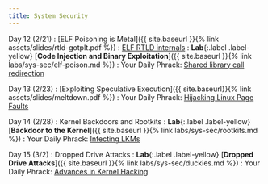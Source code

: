 ```yaml
---
title: System Security
---
```



Day 12 (2/21)
: [ELF Poisoning is Metal]({{ site.baseurl }}{% link assets/slides/rtld-gotplt.pdf %})
  : [ELF RTLD internals](https://johntortugo.wordpress.com/2012/08/27/understanding-linux-elf-rtld-internals/)
: **Lab**{:.label .label-yellow} [**Code Injection and Binary Exploitation**]({{ site.baseurl }}{% link labs/sys-sec/elf-poison.md %})
: Your Daily Phrack: [Shared library call redirection](http://phrack.org/issues/56/7.html)

Day 13 (2/23)
: [Exploiting Speculative Execution]({{ site.baseurl}}{% link assets/slides/meltdown.pdf %})
: Your Daily Phrack: [Hijacking Linux Page Faults](http://phrack.org/issues/61/7.html#article)

Day 14 (2/28)
: Kernel Backdoors and Rootkits
: **Lab**{:.label .label-yellow} [**Backdoor to the Kernel**]({{ site.baseurl }}{% link labs/sys-sec/rootkits.md %})
: Your Daily Phrack: [Infecting LKMs](http://phrack.org/issues/61/10.html)

Day 15 (3/2)
: Dropped Drive Attacks 
: **Lab**{:.label .label-yellow} [**Dropped Drive Attacks**]({{ site.baseurl }}{% link labs/sys-sec/duckies.md %})
: Your Daily Phrack: [Advances in Kernel Hacking](http://phrack.org/issues/58/6.html)

<!--
Day 16 (3/7)
Symmetric Key Encryption
(required lab)

Day 17 (3/9)
Password Cracking 
(optional lab)
-->
